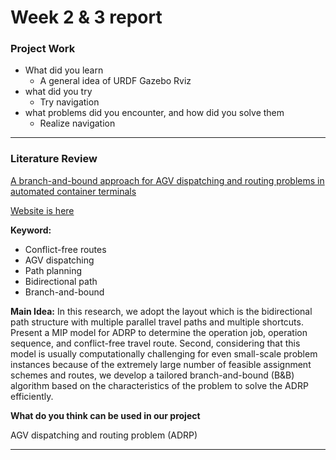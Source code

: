 # Week 2 & 3 report 
### Project Work

- What did you learn
   - A general idea of URDF Gazebo Rviz
- what did you try
   - Try navigation
- what problems did you encounter, and how did you solve them
   - Realize navigation
---
### Literature Review 
[A branch-and-bound approach for AGV dispatching and routing problems in automated container terminals](../papers/Paper4.pdf) 

[Website is here](https://www.sciencedirect.com/science/article/pii/S0360835222000389)

**Keyword:** 
- Conflict-free routes
- AGV dispatching
- Path planning
- Bidirectional path
- Branch-and-bound

**Main Idea:**
In this research, we adopt the layout which is the bidirectional path structure with multiple parallel travel paths and multiple shortcuts. Present a MIP model for ADRP to determine the operation job, operation sequence, and conflict-free travel route. Second, considering that this model is usually computationally challenging for even small-scale problem instances because of the extremely large number of feasible assignment schemes and routes, we develop a tailored branch-and-bound (B&B) algorithm based on the characteristics of the problem to solve the ADRP efficiently. 

**What do you think can be used in our project**

AGV dispatching and routing problem (ADRP)

---